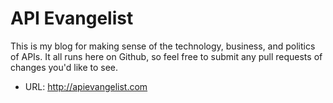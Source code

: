 # API Evangelist

This is my blog for making sense of the technology, business, and politics of APIs. It all runs here on Github, so feel free to submit any pull requests of changes you'd like to see.

- URL: http://apievangelist.com
